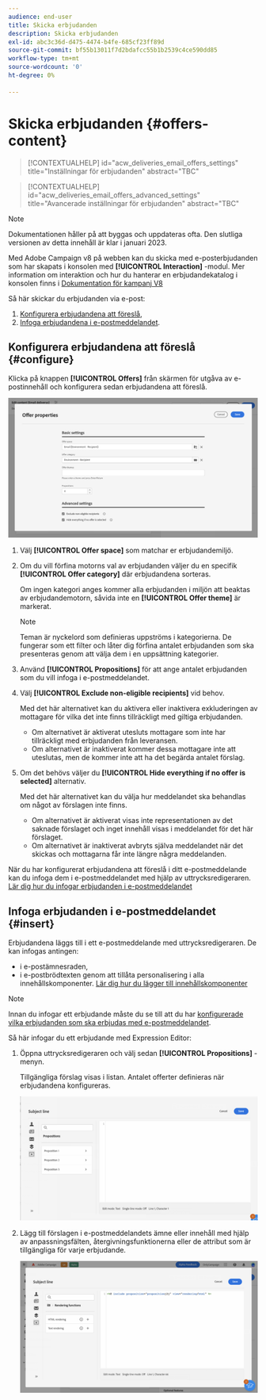 ```yaml
---
audience: end-user
title: Skicka erbjudanden
description: Skicka erbjudanden
exl-id: abc3c36d-d475-4474-b4fe-685cf23ff89d
source-git-commit: bf55b13011f7d2bdafcc55b1b2539c4ce590dd85
workflow-type: tm+mt
source-wordcount: '0'
ht-degree: 0%

---
```


# Skicka erbjudanden {#offers-content}

>[!CONTEXTUALHELP]
>id="acw_deliveries_email_offers_settings"
>title="Inställningar för erbjudanden"
>abstract="TBC"

>[!CONTEXTUALHELP]
>id="acw_deliveries_email_offers_advanced_settings"
>title="Avancerade inställningar för erbjudanden"
>abstract="TBC"

>[!NOTE]
>
>Dokumentationen håller på att byggas och uppdateras ofta. Den slutliga versionen av detta innehåll är klar i januari 2023.

Med Adobe Campaign v8 på webben kan du skicka med e-posterbjudanden som har skapats i konsolen med **[!UICONTROL Interaction]** -modul. Mer information om interaktion och hur du hanterar en erbjudandekatalog i konsolen finns i [Dokumentation för kampanj V8](https://experienceleague.adobe.com/docs/campaign/campaign-v8/offers/interaction.html)

Så här skickar du erbjudanden via e-post:

1. [Konfigurera erbjudandena att föreslå](#configure),
1. [Infoga erbjudandena i e-postmeddelandet](#insert).

## Konfigurera erbjudandena att föreslå {#configure}

Klicka på knappen **[!UICONTROL Offers]** från skärmen för utgåva av e-postinnehåll och konfigurera sedan erbjudandena att föreslå.

![](assets/create-content-offers.png)

1. Välj **[!UICONTROL Offer space]** som matchar er erbjudandemiljö.

1. Om du vill förfina motorns val av erbjudanden väljer du en specifik **[!UICONTROL Offer category]** där erbjudandena sorteras.

   Om ingen kategori anges kommer alla erbjudanden i miljön att beaktas av erbjudandemotorn, såvida inte en **[!UICONTROL Offer theme]** är markerat.

   >[!NOTE]
   >
   >Teman är nyckelord som definieras uppströms i kategorierna. De fungerar som ett filter och låter dig förfina antalet erbjudanden som ska presenteras genom att välja dem i en uppsättning kategorier.

1. Använd **[!UICONTROL Propositions]** för att ange antalet erbjudanden som du vill infoga i e-postmeddelandet.

1. Välj **[!UICONTROL Exclude non-eligible recipients]** vid behov.

   Med det här alternativet kan du aktivera eller inaktivera exkluderingen av mottagare för vilka det inte finns tillräckligt med giltiga erbjudanden.

   * Om alternativet är aktiverat utesluts mottagare som inte har tillräckligt med erbjudanden från leveransen.
   * Om alternativet är inaktiverat kommer dessa mottagare inte att uteslutas, men de kommer inte att ha det begärda antalet förslag.

1. Om det behövs väljer du **[!UICONTROL Hide everything if no offer is selected]** alternativ.

   Med det här alternativet kan du välja hur meddelandet ska behandlas om något av förslagen inte finns.

   * Om alternativet är aktiverat visas inte representationen av det saknade förslaget och inget innehåll visas i meddelandet för det här förslaget.
   * Om alternativet är inaktiverat avbryts själva meddelandet när det skickas och mottagarna får inte längre några meddelanden.

När du har konfigurerat erbjudandena att föreslå i ditt e-postmeddelande kan du infoga dem i e-postmeddelandet med hjälp av uttrycksredigeraren. [Lär dig hur du infogar erbjudanden i e-postmeddelandet](#insert)

## Infoga erbjudanden i e-postmeddelandet {#insert}

Erbjudandena läggs till i ett e-postmeddelande med uttrycksredigeraren. De kan infogas antingen:

* i e-postämnesraden,
* i e-postbrödtexten genom att tillåta personalisering i alla innehållskomponenter. [Lär dig hur du lägger till innehållskomponenter](content-components.md)

>[!NOTE]
>
>Innan du infogar ett erbjudande måste du se till att du har [konfigurerade vilka erbjudanden som ska erbjudas med e-postmeddelandet](#configure).

Så här infogar du ett erbjudande med Expression Editor:

1. Öppna uttrycksredigeraren och välj sedan **[!UICONTROL Propositions]** -menyn.

   Tillgängliga förslag visas i listan. Antalet offerter definieras när erbjudandena konfigureras.

   ![](assets/offer-insertion.png)

1. Lägg till förslagen i e-postmeddelandets ämne eller innehåll med hjälp av anpassningsfälten, återgivningsfunktionerna eller de attribut som är tillgängliga för varje erbjudande.

   ![](assets/offer-inserted.png)
